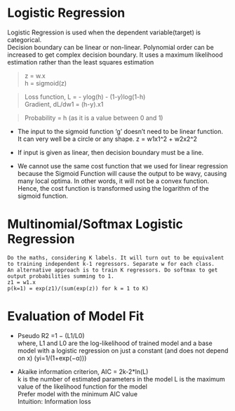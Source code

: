 # Logistic Regression
Logistic Regression is used when the dependent variable(target) is categorical.  
Decision boundary can be linear or non-linear. Polynomial order can be increased to get complex decision boundary.
It uses a maximum likelihood estimation rather than the least squares estimation  

> z = w.x  
> h = sigmoid(z) 

> Loss function, L = - ylog(h) - (1-y)log(1-h)  
> Gradient, dL/dw1 = (h-y).x1

> Probability = h (as it is a value between 0 and 1)

* The input to the sigmoid function ‘g’ doesn’t need to be linear function. It can very well be a circle or any shape. z = w1x1^2 + w2x2^2

* If input is given as linear, then decision boundary must be a line.

* We cannot use the same cost function that we used for linear regression because the Sigmoid Function will cause the output to be wavy, causing many local optima. 
  In other words, it will not be a convex function. Hence, the cost function is transformed using the logarithm of the sigmoid function.

# Multinomial/Softmax Logistic Regression
```
Do the maths, considering K labels. It will turn out to be equivalent to training independent k-1 regressors. Separate w for each class.
An alternative approach is to train K regressors. Do softmax to get output probabilities summing to 1.
z1 = w1.x
p(k=1) = exp(z1)/(sum(exp(z)) for k = 1 to K)
```

# Evaluation of Model Fit
* Pseudo R2 =1 − (L1/L0)  
where, L1 and L0 are the log-likelihood of trained model and a base model with a logistic regression on just a constant (and does not depend on x) (yi=1/(1+exp(−α)))

* Akaike information criterion, AIC = 2k-2*ln(L)  
k is the number of estimated parameters in the model
L is the maximum value of the likelihood function for the model  
Prefer model with the minimum AIC value  
Intuition: Information loss  

